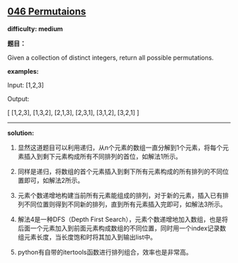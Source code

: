 ## [046 Permutaions](https://leetcode.com/problems/permutations/description/)

**difficulty: medium**

**题目：**

Given a collection of distinct integers, return all possible permutations.

**examples:**

Input: [1,2,3]

Output:

[
  [1,2,3],
  [1,3,2],
  [2,1,3],
  [2,3,1],
  [3,1,2],
  [3,2,1]
]

---
**solution:**

1. 显然这道题目可以利用递归，从n个元素的数组一直分解到1个元素，将每个元素插入到剩下元素构成所有不同排列的首位，如解法1所示。

2. 同样是递归，将数组的首个元素插入到剩下所有元素构成的所有排列的不同位置即可，如解法2所示。

3. 元素个数递增地构建当前所有元素能组成的排列，对于新的元素，插入已有排列不同位置则得到不同新的排列，直到所有元素插入完即可，如解法3所示。

4. 解法4是一种DFS（Depth First Search），元素个数递增地加入数组，也是将后面一个元素加入到前面元素构成数组的不同位置，同时用一个index记录数组元素长度，当长度饱和时将其加入到输出list中。

4. python有自带的itertools函数进行排列组合，效率也是非常高。
